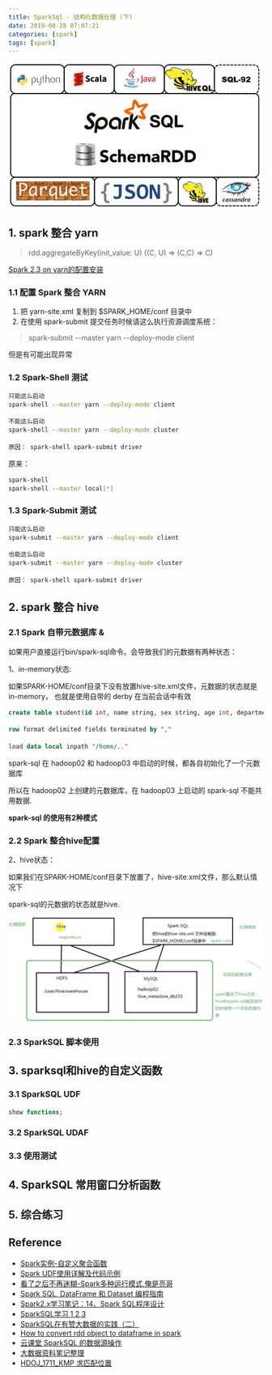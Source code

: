 ```yaml
---
title: SparkSql - 结构化数据处理 (下)
date: 2019-08-28 07:07:21
categories: [spark]
tags: [spark]
---
```


<img src="/images/spark/SparkSql-logo-2_meitu_1.jpg" width="500" alt="" />

<!-- more -->

## 1. spark 整合 yarn

> rdd.aggregateByKey(init_value: U) ((C, U) => (C,C) => C)

[Spark 2.3 on yarn的配置安装](https://www.jianshu.com/p/a4ef73428097)

### 1.1 配置 Spark 整合 YARN

1. 把 yarn-site.xml 复制到 $SPARK_HOME/conf 目录中
2. 在使用 spark-submit 提交任务时候请这么执行资源调度系统：

> spark-submit --master yarn --deploy-mode client

但是有可能出现异常

### 1.2 Spark-Shell 测试

```bash
只能这么启动
spark-shell --master yarn --deploy-mode client

不能这么启动
spark-shell --master yarn --deploy-mode cluster

原因： spark-shell spark-submit driver
```

原来：

```bash
spark-shell
spark-shell --master local[*]
```

### 1.3 Spark-Submit 测试

```bash
只能这么启动
spark-submit --master yarn --deploy-mode client

也能这么启动
spark-submit --master yarn --deploy-mode cluster

原因： spark-shell spark-submit driver
```

## 2. spark 整合 hive

### 2.1 Spark 自带元数据库 & 

如果用户直接运行bin/spark-sql命令。会导致我们的元数据有两种状态：

1、in-memory状态:

  如果SPARK-HOME/conf目录下没有放置hive-site.xml文件，元数据的状态就是in-memory， 也就是使用自带的 derby 在当前会话中有效

```sql
create table student(id int, name string, sex string, age int, department string)

row format delimited fields terminated by ","

load data local inpath "/home/.."
```

spark-sql 在 hadoop02 和 hadoop03 中启动的时候，都各自初始化了一个元数据库

所以在 hadoop02 上创建的元数据库，在 hadoop03 上启动的 spark-sql 不能共用数据.

**spark-sql 的使用有2种模式**

### 2.2 Spark 整合hive配置

2、hive状态：

 如果我们在SPARK-HOME/conf目录下放置了，hive-site.xml文件，那么默认情况下

 spark-sql的元数据的状态就是hive.

<img src="/images/spark/spark-aura-10.3.1.png" width="900" alt="" />

### 2.3 SparkSQL 脚本使用

## 3. sparksql和hive的自定义函数

### 3.1 SparkSQL UDF

```sql
show functions;
```

### 3.2 SparkSQL UDAF

### 3.3 使用测试

## 4. SparkSQL 常用窗口分析函数

## 5. 综合练习

## Reference


- [Spark实例-自定义聚合函数](https://www.jianshu.com/p/93bb976c4b0f)
- [Spark UDF使用详解及代码示例](https://zhuanlan.zhihu.com/p/51501349)
- [看了之后不再迷糊-Spark多种运行模式,俺是亮哥](https://www.jianshu.com/p/65a3476757a5)
- [Spark SQL, DataFrame 和 Dataset 编程指南](https://spark-reference-doc-cn.readthedocs.io/zh_CN/latest/programming-guide/sql-guide.html)
- [Spark2.x学习笔记：14、Spark SQL程序设计](https://cloud.tencent.com/developer/article/1010936)
- [SparkSQL学习 1 2 3](https://blog.csdn.net/qq_41851454/category_7640711.html)
- [SparkSQL在有赞大数据的实践（二）](https://tech.youzan.com/sparksql-in-youzan-2/)
- [How to convert rdd object to dataframe in spark](https://stackoverflow.com/questions/29383578/how-to-convert-rdd-object-to-dataframe-in-spark)
- [云课堂 SparkSQL 的数据源操作](https://study.163.com/course/courseLearn.htm?courseId=1208880821#/learn/video?lessonId=1278316678&courseId=1208880821)
- [大数据资料笔记整理](https://blog.csdn.net/huang66666666/category_9399107.html)
- [HDOJ_1711_KMP 求匹配位置](https://blog.csdn.net/robbyo/article/details/25242495)